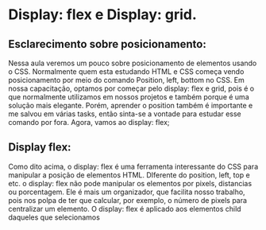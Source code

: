 # Display: flex e Display: grid.

## Esclarecimento sobre posicionamento:

Nessa aula veremos um pouco sobre posicionamento de elementos usando o CSS. Normalmente quem esta estudando HTML e CSS começa vendo posicionamento por meio do comando Position, left, bottom no CSS. Em nossa capacitação, optamos por começar pelo display: flex e grid, pois é o que normalmente utilizamos em nossos projetos e também porque é uma solução mais elegante. Porém, aprender o position também é importante e me salvou em várias tasks, então sinta-se a vontade para estudar esse comando por fora. Agora, vamos ao display: flex;

## Display flex:

Como dito acima, o display: flex é uma ferramenta interessante do CSS para manipular a posição de elementos HTML. DIferente do position, left, top e etc. o display: flex não pode manipular os elementos por pixels, distancias ou porcentagem. Ele é mais um organizador, que facilita nosso trabalho, pois nos polpa de ter que calcular, por exemplo, o número de pixels para centralizar um elemento. O display: flex é aplicado aos elementos child daqueles que selecionamos
